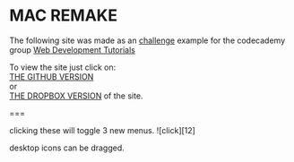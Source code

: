 MAC REMAKE
===

The following site was made as an [challenge](http://www.codecademy.com/groups/html-projects/discussions/51e3305e9c4e9d6b630069a8) example for the codecademy group [Web Development Tutorials](http://www.codecademy.com/groups/html-projects) 


To view the site just click on:<br>
[THE GITHUB VERSION](https://rawgithub.com/WaffleGnome/mac/master/main.html) <br>
or  <br>
[THE DROPBOX VERSION](https://dl.dropboxusercontent.com/u/161826274/mySites/mac/main.html) of the site.

===

clicking these will toggle 3 new menus.
![click][12]

desktop icons can be dragged.

